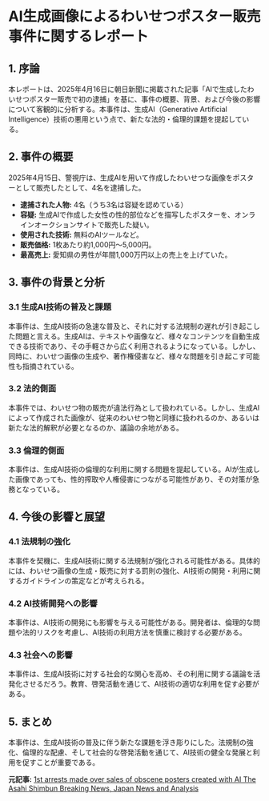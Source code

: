 # AI生成画像によるわいせつポスター販売事件に関するレポート

## 1. 序論

本レポートは、2025年4月16日に朝日新聞に掲載された記事「AIで生成したわいせつポスター販売で初の逮捕」を基に、事件の概要、背景、および今後の影響について客観的に分析する。本事件は、生成AI（Generative Artificial Intelligence）技術の悪用という点で、新たな法的・倫理的課題を提起している。

## 2. 事件の概要

2025年4月15日、警視庁は、生成AIを用いて作成したわいせつな画像をポスターとして販売したとして、4名を逮捕した。

* **逮捕された人物:** 4名（うち3名は容疑を認めている）
* **容疑:** 生成AIで作成した女性の性的部位などを描写したポスターを、オンラインオークションサイトで販売した疑い。
* **使用された技術:** 無料のAIツールなど。
* **販売価格:** 1枚あたり約1,000円～5,000円。
* **最高売上:** 愛知県の男性が年間1,000万円以上の売上を上げていた。

## 3. 事件の背景と分析

### 3.1 生成AI技術の普及と課題

本事件は、生成AI技術の急速な普及と、それに対する法規制の遅れが引き起こした問題と言える。生成AIは、テキストや画像など、様々なコンテンツを自動生成できる技術であり、その手軽さから広く利用されるようになっている。しかし、同時に、わいせつ画像の生成や、著作権侵害など、様々な問題を引き起こす可能性も指摘されている。

### 3.2 法的側面

本事件では、わいせつ物の販売が違法行為として扱われている。しかし、生成AIによって作成された画像が、従来のわいせつ物と同様に扱われるのか、あるいは新たな法的解釈が必要となるのか、議論の余地がある。

### 3.3 倫理的側面

本事件は、生成AI技術の倫理的な利用に関する問題を提起している。AIが生成した画像であっても、性的搾取や人権侵害につながる可能性があり、その対策が急務となっている。

## 4. 今後の影響と展望

### 4.1 法規制の強化

本事件を契機に、生成AI技術に関する法規制が強化される可能性がある。具体的には、わいせつ画像の生成・販売に対する罰則の強化、AI技術の開発・利用に関するガイドラインの策定などが考えられる。

### 4.2 AI技術開発への影響

本事件は、AI技術の開発にも影響を与える可能性がある。開発者は、倫理的な問題や法的リスクを考慮し、AI技術の利用方法を慎重に検討する必要がある。

### 4.3 社会への影響

本事件は、生成AI技術に対する社会的な関心を高め、その利用に関する議論を活発化させるだろう。教育、啓発活動を通じて、AI技術の適切な利用を促す必要がある。

## 5. まとめ

本事件は、生成AI技術の普及に伴う新たな課題を浮き彫りにした。法規制の強化、倫理的な配慮、そして社会的な啓発活動を通じて、AI技術の健全な発展と利用を促すことが重要である。



**元記事:** [1st arrests made over sales of obscene posters created with AI The Asahi Shimbun Breaking News, Japan News and Analysis](https://www.asahi.com/ajw/articles/15712782)